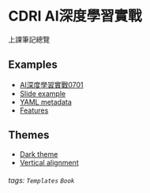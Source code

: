 # CDRI AI深度學習實戰

上課筆記總覽

Examples
---
- [AI深度學習實戰0701](./note/class1.md)
- [Slide example](/s/slide-example)
- [YAML metadata](/s/yaml-metadata)
- [Features](/s/features)

Themes
---
- [Dark theme](/theme-dark?both)
- [Vertical alignment](/theme-vertical-writing?both)

###### tags: `Templates` `Book`
